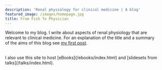 ```yaml
---
description: 'Renal physiology for clinical medicine | A blog'
featured_image: /images/homepage.jpg
title: From Fish To Physician
---
```


Welcome to my blog.  I write about aspects of renal physiology that are relevant to clinical medicine.  For an explanation of the title and a summary of the aims of this blog see [my first post](/post/first-post/index.html).  

<br>
I also use this site to host [eBooks](/ebooks/index.html) and [slidesets from talks](/talks/index.html).  

<!-- FUTURE POSTS

* 6 uses of amiloride: resistant HTN (RCT Brown Lancat Diab Endo 2016), nephrotic, sodium appetite, Li, HTN in Blacks (Circ 2021), reduced UCa (stone prevention)
* ABP post - why we have a high one
* SGLT2i post - mechanism
* TGF post - analogy with pulmonary circulation? - global control
* link between glomerular and tubular disease
* resetting Na taste threshold
* MALA land
* Nephrotic oedema
* 5 curves
* Nephromaths (update hypoK and Ca)
* urinary diversion: acidosis (mechanism of Na and Cl transport in ileum; high Cl content of urine) and also hyperammonaemia (ammonium / urea / urate; urea splitting as organism virulance factor)
* maths on why plasmalyte K makes sense...
...https://www.ncbi.nlm.nih.gov/pmc/articles/PMC3231780/
...https://pubmed.ncbi.nlm.nih.gov/13367188/
...https://pubmed.ncbi.nlm.nih.gov/15153580/

-->

